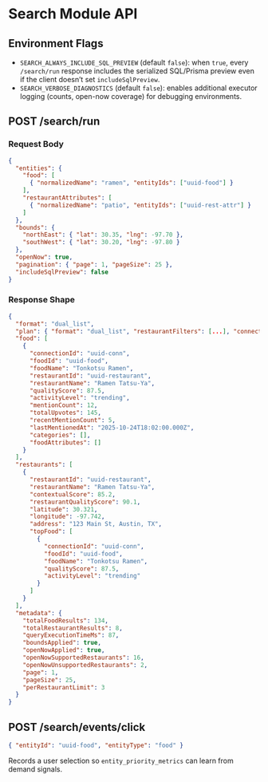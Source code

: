 # Search Module API

## Environment Flags

- `SEARCH_ALWAYS_INCLUDE_SQL_PREVIEW` (default `false`): when `true`, every `/search/run` response includes the serialized SQL/Prisma preview even if the client doesn’t set `includeSqlPreview`.
- `SEARCH_VERBOSE_DIAGNOSTICS` (default `false`): enables additional executor logging (counts, open-now coverage) for debugging environments.

## POST /search/run

### Request Body
```json
{
  "entities": {
    "food": [
      { "normalizedName": "ramen", "entityIds": ["uuid-food"] }
    ],
    "restaurantAttributes": [
      { "normalizedName": "patio", "entityIds": ["uuid-rest-attr"] }
    ]
  },
  "bounds": {
    "northEast": { "lat": 30.35, "lng": -97.70 },
    "southWest": { "lat": 30.20, "lng": -97.80 }
  },
  "openNow": true,
  "pagination": { "page": 1, "pageSize": 25 },
  "includeSqlPreview": false
}
```

### Response Shape
```json
{
  "format": "dual_list",
  "plan": { "format": "dual_list", "restaurantFilters": [...], "connectionFilters": [...], "ranking": {"foodOrder": "food_quality_score DESC", "restaurantOrder": "contextual_food_quality DESC"}, "diagnostics": {"missingEntities": [], "notes": []}},
  "food": [
    {
      "connectionId": "uuid-conn",
      "foodId": "uuid-food",
      "foodName": "Tonkotsu Ramen",
      "restaurantId": "uuid-restaurant",
      "restaurantName": "Ramen Tatsu-Ya",
      "qualityScore": 87.5,
      "activityLevel": "trending",
      "mentionCount": 12,
      "totalUpvotes": 145,
      "recentMentionCount": 5,
      "lastMentionedAt": "2025-10-24T18:02:00.000Z",
      "categories": [],
      "foodAttributes": []
    }
  ],
  "restaurants": [
    {
      "restaurantId": "uuid-restaurant",
      "restaurantName": "Ramen Tatsu-Ya",
      "contextualScore": 85.2,
      "restaurantQualityScore": 90.1,
      "latitude": 30.321,
      "longitude": -97.742,
      "address": "123 Main St, Austin, TX",
      "topFood": [
        {
          "connectionId": "uuid-conn",
          "foodId": "uuid-food",
          "foodName": "Tonkotsu Ramen",
          "qualityScore": 87.5,
          "activityLevel": "trending"
        }
      ]
    }
  ],
  "metadata": {
    "totalFoodResults": 134,
    "totalRestaurantResults": 8,
    "queryExecutionTimeMs": 87,
    "boundsApplied": true,
    "openNowApplied": true,
    "openNowSupportedRestaurants": 16,
    "openNowUnsupportedRestaurants": 2,
    "page": 1,
    "pageSize": 25,
    "perRestaurantLimit": 3
  }
}
```

## POST /search/events/click
```json
{ "entityId": "uuid-food", "entityType": "food" }
```
Records a user selection so `entity_priority_metrics` can learn from demand signals.
